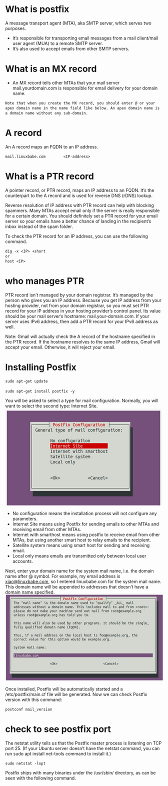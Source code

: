 # What is postfix
A message transport agent (MTA), aka SMTP server, which serves two purposes.
 - It’s responsible for transporting email messages from a mail client/mail user agent (MUA) to a remote SMTP server.
 - It’s also used to accept emails from other SMTP servers.
# What is an MX record
- An MX record tells other MTAs that your mail server mail.yourdomain.com is responsible for email delivery for your domain name.
```
Note that when you create the MX record, you should enter @ or your apex domain name in the name field like below. An apex domain name is a domain name without any sub-domain.
```
# A record
An A record maps an FQDN to an IP address.
```
mail.linuxbabe.com        <IP-address>
```
# What is a PTR record
A pointer record, or PTR record, maps an IP address to an FQDN. It’s the counterpart to the A record and is used for reverse DNS (rDNS) lookup.

Reverse resolution of IP address with PTR record can help with blocking spammers. Many MTAs accept email only if the server is really responsible for a certain domain. You should definitely set a PTR record for your email server so your emails have a better chance of landing in the recipient’s inbox instead of the spam folder.

To check the PTR record for an IP address, you can use the following command.
```
dig -x <IP> +short
or
host <IP>
```
# who manages PTR
PTR record isn’t managed by your domain registrar. It’s managed by the person who gives you an IP address. Because you get IP address from your hosting provider, not from your domain registrar, so you must set PTR record for your IP address in your hosting provider’s control panel. Its value should be your mail server’s hostname: mail.your-domain.com. If your server uses IPv6 address, then add a PTR record for your IPv6 address as well.

Note: Gmail will actually check the A record of the hostname specified in the PTR record. If the hostname resolves to the same IP address, Gmail will accept your email. Otherwise, it will reject your email.

# Installing Postfix
```
sudo apt-get update

sudo apt-get install postfix -y
```

You will be asked to select a type for mail configuration. Normally, you will want to select the second type: Internet Site.
![logo](/images/internet.png)

- No configuration means the installation process will not configure any parameters.
- Internet Site means using Postfix for sending emails to other MTAs and receiving email from other MTAs.
- Internet with smarthost means using postfix to receive email from other MTAs, but using another smart host to relay emails to the recipient.
- Satellite system means using smart host for sending and receiving email.
- Local only means emails are transmitted only between local user accounts.

Next, enter your domain name for the system mail name, i.e. the domain name after @ symbol. For example, my email address is xiao@linuxbabe.com, so I entered linuxbabe.com for the system mail name. This domain name will be appended to addresses that doesn’t have a domain name specified.
![logo](/images/postfix_config.png)

Once installed, Postfix will be automatically started and a /etc/postfix/main.cf file will be generated. Now we can check Postfix version with this command:

```
postconf mail_version
```
# check to see postfix port
The netstat utility tells us that the Postfix master process is listening on TCP port 25. (If your Ubuntu server doesn’t have the netstat command, you can run sudo apt install net-tools command to install it.)

```
sudo netstat -lnpt
```

Postfix ships with many binaries under the /usr/sbin/ directory, as can be seen with the following command.